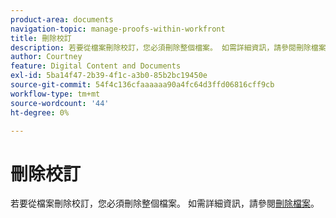 ```yaml
---
product-area: documents
navigation-topic: manage-proofs-within-workfront
title: 刪除校訂
description: 若要從檔案刪除校訂，您必須刪除整個檔案。 如需詳細資訊，請參閱刪除檔案。
author: Courtney
feature: Digital Content and Documents
exl-id: 5ba14f47-2b39-4f1c-a3b0-85b2bc19450e
source-git-commit: 54f4c136cfaaaaaa90a4fc64d3ffd06816cff9cb
workflow-type: tm+mt
source-wordcount: '44'
ht-degree: 0%

---
```


# 刪除校訂

若要從檔案刪除校訂，您必須刪除整個檔案。 如需詳細資訊，請參閱[刪除檔案](../../../documents/managing-documents/delete-documents.md)。
